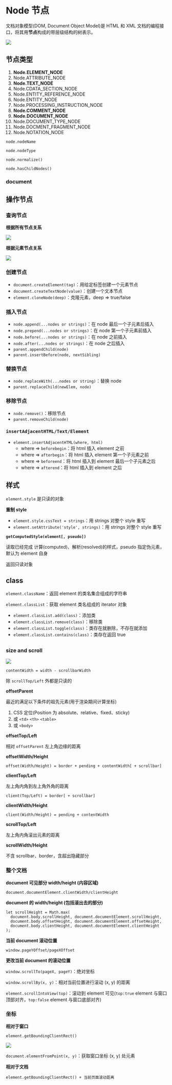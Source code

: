# Node 节点

文档对象模型(DOM, Document Object Model)是 HTML 和 XML 文档的编程接口，将其用**节点**构成的带层级结构的树表示。

![](https://cdn.jsdelivr.net/gh/wangchiech/image_store/img/202403091135376.png)

## 节点类型

1. **Node.ELEMENT_NODE**
2. Node.ATTRIBUTE_NODE
3. **Node.TEXT_NODE**
4. Node.CDATA_SECTION_NODE
5. Node.ENTITY_REFERENCE_NODE
6. Node.ENTITY_NODE
7. Node.PROCESSING_INSTRUCTION_NODE
8. **Node.COMMENT_NODE**
9. **Node.DOCUMENT_NODE**
10. Node.DOCUMENT_TYPE_NODE
11. Node.DOCMENT_FRAGMENT_NODE
12. Node.NOTATION_NODE

`node.nodeName`

`node.nodeType`

`node.normalize()`

`node.hasChildNodes()`

### document


## 操作节点
### 查询节点

**根据所有节点关系**

![](https://cdn.jsdelivr.net/gh/wangchiech/image_store/img/202403091144890.png)

**根据元素节点关系**

![](https://cdn.jsdelivr.net/gh/wangchiech/image_store/img/202403091144718.png)

### 创建节点

- `document.createElement(tag)`：用给定标签创建一个元素节点
- `document.createTextNode(value)`：创建一个文本节点
- `element.cloneNode(deep)`：克隆元素，deep => true/false

### 插入节点
- `node.append(...nodes or strings)`：在 node 最后一个子元素后插入
- `node.prepend(...nodes or strings)`：在 node 第一个子元素前插入
- `node.before(...nodes or strings)`：在 node 之前插入
- `node.after(...nodes or strings)`：在 node 之后插入
- `parent.appendChild(node)`
- `parent.insertBefore(node, nextSibling)`

### 替换节点
- `node.replaceWith(...nodes or string)`：替换 node
- `parent.replaceChild(newElem, node)`

### 移除节点
- `node.remove()`：移除节点
- `parent.removeChild(node)`

### `insertAdjacentHTML/Text/Element`
- `element.insertAdjacentHTML(where, html)`
  - where => `beforebegin`：将 html 插入 element 之前
  - where => `afterbegin`：将 html 插入 element 第一个子元素之前
  - where => `beforeend`：将 html 插入到 element 最后一个子元素之后
  - where => `afterend`：将 html 插入到 element 之后


## 样式

`element.style` 是只读的对象

**重制 style**
- `element.style.cssText = strings`：用 strings 对整个 style 重写
- `element.setAttribute('style', strings)`：用 strings 对整个 style 重写

**`getComputedStyle(element[, pseudo])`**

读取已经完成 计算(computed)、解析(resolved)的样式，pseudo 指定伪元素，默认为 element 自身

返回只读对象

## class

`element.className`：返回 element 的类名集合组成的字符串

`element.classList`：获取 element 类名组成的 iterator 对象
  - `element.classList.add(class)`：添加类
  - `element.classList.remove(class)`：移除类
  - `element.classList.toggle(class)`：类存在就删除，不存在就添加
  - `element.classList.contains(class)`：类存在返回 true

## 
### size and scroll

![](https://cdn.jsdelivr.net/gh/wangchiech/image_store/img/202403071526804.png)

`contentWidth = width - scrollbarWidth`

除 `scrollTop/Left` 外都是只读的

**offsetParent**

最近的满足以下条件的祖先元素(用于渲染期间计算坐标)
1. CSS 定位(Position 为 absolute、relative、fixed、sticky)
2. 或 `<td>` `<th>` `<table>`
3. 或 `<body>`

**offsetTop/Left**

相对 `offsetParent` 左上角边缘的距离

**offsetWidth/Height**

`offset(Width/Height) = border + pending + contentWidth[ + scrollbar]`

**clientTop/Left**

左上角内角到左上角外角的距离

`client(Top/Left) = border[ + scrollbar]`

**clientWidth/Height**

`client(Width/Height) = pending + contentWidth`

**scrollTop/Left**

左上角内角滚出元素的距离

**scrollWidth/Height**

不含 scrollbar、border，含超出隐藏部分

### 整个文档

**document 可见部分 width/height (内容区域)**

`document.documentElement.clientWidth/clientHeight`

**document 的 width/height (包括滚出去的部分)**

```
let scrollHeight = Math.max(
  document.body.scrollHeight, document.documentElement.scrollHeight,
  document.body.offsetHeight, document.documentElement.offsetHeight,
  document.body.clientHeight, document.documentElement.clientHeight
);
```

**当前 document 滚动位置**

`window.pageYOffset/pageXOffset`

**更改当前 document 的滚动位置**

`window.scrollTo(pageX, pageY)`：绝对坐标

`window.scrollBy(x, y)`：相对当前位置进行滚动 (x, y) 的距离

`element.scrollIntoView(top)`：滚动到 element 可见(`top:true` element 与窗口顶部对齐，`top:false` element 与窗口底部对齐)

### 坐标

**相对于窗口**

`element.getBoundingClientRect()`

![](https://cdn.jsdelivr.net/gh/wangchiech/image_store/img/202403091437270.png)

`document.elementFromPoint(x, y)`：获取窗口坐标 (x, y) 处元素

**相对于文档**

`element.getBoundingClientRect() + 当前页面滚动距离`